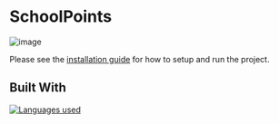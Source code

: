 # SchoolPoints
![image](https://github.com/Laptop-Salad/SchoolPoints/assets/80591698/400b4a38-f92a-4b2a-af89-f75088729c9b)


Please see the [installation guide](Docs/Installation.md) for how to setup and run the project.

## Built With
[![Languages used](https://skillicons.dev/icons?i=js,html,css,python,flask)](https://skillicons.dev)
